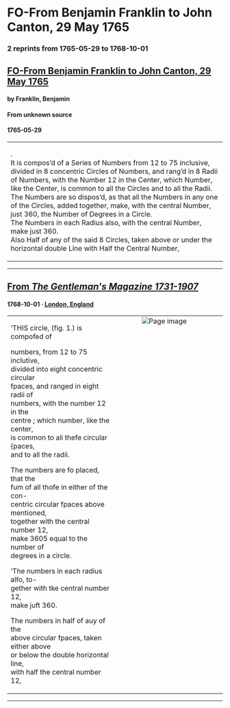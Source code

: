 
# FO-From Benjamin Franklin to John Canton, 29 May 1765

### 2 reprints from 1765-05-29 to 1768-10-01

## [FO-From Benjamin Franklin to John Canton, 29 May 1765](https://founders.archives.gov/documents/Franklin/01-12-02-0072)

#### by Franklin, Benjamin

#### From unknown source

#### 1765-05-29

<table style="width: 100%;"><tr><td style="width: 50%">

.  
It is compos’d of a Series of Numbers from 12 to 75 inclusive, divided in 8 concentric Circles of Numbers, and rang’d in 8 Radii of Numbers, with the Number 12 in the Center, which Number, like the Center, is common to all the Circles and to all the Radii.  
The Numbers are so dispos’d, as that all the Numbers in any one of the Circles, added together, make, with the central Number, just 360, the Number of Degrees in a Circle.  
The Numbers in each Radius also, with the central Number, make just 360.  
Also Half of any of the said 8 Circles, taken above or under the horizontal double Line with Half the Central Number,
</td></tr></table>

---

## [From _The Gentleman's Magazine 1731-1907_](https://archive.org/details/sim_gentlemans-magazine_1768-10_38_10/page/n9/mode/1up?view=theater)

#### 1768-10-01 &middot; [London, England](http://dbpedia.org/resource/London)

<table style="width: 100%;"><tr><td style="width: 50%">

  
  
‘THIS circle, (fig. 1.) is compofed of  
  
numbers, from 12 to 75 inclutive,  
divided into eight concentric circular  
fpaces, and ranged in eight radii of  
numbers, with the number 12 in the  
centre ; which number, like the center,  
is common to ali thefe circular {paces,  
and to all the radii.  
  
The numbers are fo placed, that the  
fum of all thofe in either of the con-  
centric circular fpaces above mentioned,  
together with the central number 12,  
make 3605 equal to the number of  
degrees in a circle.  
  
‘The numbers in each radius alfo, to-  
gether with tke central number 12,  
make juft 360.  
  
The numbers in half of auy of the  
above circular fpaces, taken either above  
or below the double horizontal line,  
with half the central number 12,
</td><td style="width: 50%; max-height: 75%; margin: auto; display: block;">
<img alt="Page image" src="https://iiif.archive.org/iiif/sim_gentlemans-magazine_1768-10_38_10&#0036;9/pct:18.454724,12.394451,34.793307,26.990350/,600/0/default.jpg"/>
</td>
</tr></table>

---

